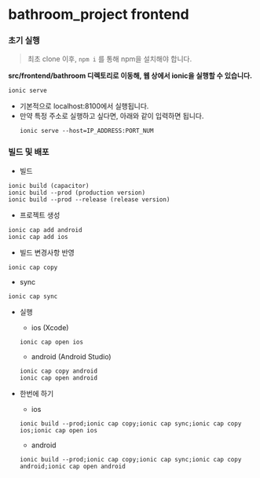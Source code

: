 # bathroom_project frontend

### 초기 실행
> 최초 clone 이후, `npm i` 를 통해 npm을 설치해야 합니다.


**src/frontend/bathroom 디렉토리로 이동해, 웹 상에서 ionic을 실행할 수 있습니다.**
```
ionic serve
```

- 기본적으로 localhost:8100에서 실행됩니다.
- 만약 특정 주소로 실행하고 싶다면, 아래와 같이 입력하면 됩니다.
    ```
    ionic serve --host=IP_ADDRESS:PORT_NUM
    ```


### 빌드 및 배포
- 빌드
```
ionic build (capacitor)
ionic build --prod (production version)
ionic build --prod --release (release version)
```

- 프로젝트 생성
```
ionic cap add android
ionic cap add ios
```

- 빌드 변경사항 반영
```
ionic cap copy
```

- sync
```
ionic cap sync
```

- 실행
    - ios (Xcode)
    ```
    ionic cap open ios
    ```

    - android (Android Studio)
    ```
    ionic cap copy android
    ionic cap open android
    ```


- 한번에 하기
    - ios
    ```
    ionic build --prod;ionic cap copy;ionic cap sync;ionic cap copy ios;ionic cap open ios
    ```

    - android
    ```
    ionic build --prod;ionic cap copy;ionic cap sync;ionic cap copy android;ionic cap open android
    ```
